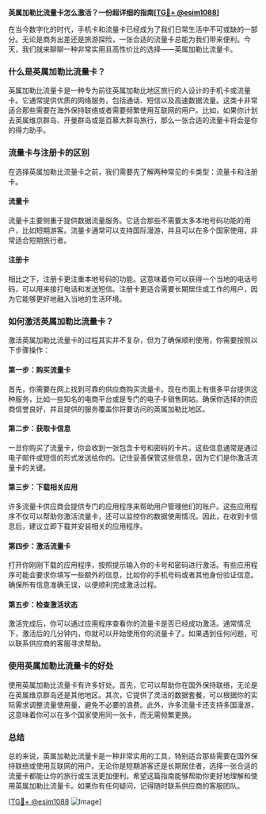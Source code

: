 **英属加勒比流量卡怎么激活？一份超详细的指南[[TG💪+ @esim1088](https://t.me/s/esim1088)]**

在当今数字化的时代，手机卡和流量卡已经成为了我们日常生活中不可或缺的一部分。无论是商务出差还是旅游探险，一张合适的流量卡总能为我们带来便利。今天，我们就来聊聊一种非常实用且高性价比的选择——英属加勒比流量卡。

### 什么是英属加勒比流量卡？

英属加勒比流量卡是一种专为前往英属加勒比地区旅行的人设计的手机卡或流量卡。它通常提供优质的网络服务，包括通话、短信以及高速数据流量。这类卡非常适合那些需要在海外保持联络或者需要频繁使用互联网的用户。比如，如果你计划去英属维京群岛、开曼群岛或是百慕大群岛旅行，那么一张合适的流量卡将会是你的得力助手。

### 流量卡与注册卡的区别

在选择英属加勒比流量卡之前，我们需要先了解两种常见的卡类型：流量卡和注册卡。

#### 流量卡

流量卡主要侧重于提供数据流量服务。它适合那些不需要太多本地号码功能的用户，比如短期游客。流量卡通常可以支持国际漫游，并且可以在多个国家使用，非常适合短期旅行者。

#### 注册卡

相比之下，注册卡更注重本地号码的功能。这意味着你可以获得一个当地的电话号码，可以用来接打电话和发送短信。注册卡更适合需要长期居住或工作的用户，因为它能够更好地融入当地的生活环境。

### 如何激活英属加勒比流量卡？

激活英属加勒比流量卡的过程其实并不复杂，但为了确保顺利使用，你需要按照以下步骤操作：

#### 第一步：购买流量卡

首先，你需要在网上找到可靠的供应商购买流量卡。现在市面上有很多平台提供这种服务，比如一些知名的电商平台或是专门的电子卡销售网站。确保你选择的供应商信誉良好，并且提供的服务覆盖你将要访问的英属加勒比地区。

#### 第二步：获取卡信息

一旦你购买了流量卡，你会收到一张包含卡号和密码的卡片。这些信息通常是通过电子邮件或短信的形式发送给你的。记住妥善保管这些信息，因为它们是你激活流量卡的关键。

#### 第三步：下载相关应用

许多流量卡供应商会提供专门的应用程序来帮助用户管理他们的账户。这些应用程序不仅可以帮助你激活流量卡，还可以监控你的数据使用情况。因此，在收到卡信息后，建议立即下载并安装相关的应用程序。

#### 第四步：激活流量卡

打开你刚刚下载的应用程序，按照提示输入你的卡号和密码进行激活。有些应用程序可能会要求你填写一些额外的信息，比如你的手机号码或者其他身份验证信息。确保所有信息准确无误，以便顺利完成激活过程。

#### 第五步：检查激活状态

激活完成后，你可以通过应用程序查看你的流量卡是否已经成功激活。通常情况下，激活后的几分钟内，你就可以开始使用你的流量卡了。如果遇到任何问题，可以联系供应商的客服寻求帮助。

### 使用英属加勒比流量卡的好处

使用英属加勒比流量卡有许多好处。首先，它可以帮助你在国外保持联络，无论是在英属维京群岛还是其他地区。其次，它提供了灵活的数据套餐，可以根据你的实际需求调整流量使用量，避免不必要的浪费。此外，许多流量卡还支持多国漫游，这意味着你可以在多个国家使用同一张卡，而无需频繁更换。

### 总结

总的来说，英属加勒比流量卡是一种非常实用的工具，特别适合那些需要在国外保持联络或使用互联网的用户。无论你是短期游客还是长期居住者，选择一张合适的流量卡都能让你的旅行或生活更加便利。希望这篇指南能够帮助你更好地理解和使用英属加勒比流量卡。如果你有任何疑问，记得随时联系供应商的客服团队。

[[TG💪+ @esim1088](https://t.me/s/esim1088) ![Image](https://i.postimg.cc/4NQfJmqS/Snipaste-2025-05-13-00-14-12.png)]
